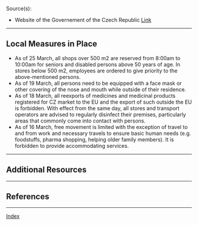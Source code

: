 Source(s):
- Website of the Governement of the Czech Republic [Link](https://www.vlada.cz/en/media-centrum/aktualne/measures-adopted-by-the-czech-government-against-coronavirus-180545/)

---

## Local Measures in Place

- As of 25 March, all shops over 500 m2 are reserved from 8:00am to 10:00am for seniors and disabled persons above 50 years of age. In stores below 500 m2, employees are ordered to give priority to the above-mentioned persons.
- As of 19 March, all persons need to be equipped with a face mask or other covering of the nose and mouth while outside of their residence.
- As of 18 March, all reexports of medicines and medicinal products registered for CZ market to the EU and the export of such outside the EU is forbidden. With effect from the same day, all stores and transport operators are advised to regularly disinfect their premises, particularly areas that commonly come into contact with persons.
- As of 16 March, free movement is limited with the exception of travel to and from work and necessary travels to ensure basic human needs (e.g. foodstuffs, pharma shopping, helping older family members). It is forbidden to provide accommodating services.

---

## Additional Resources

---

## References

---
[Index](index.md)
